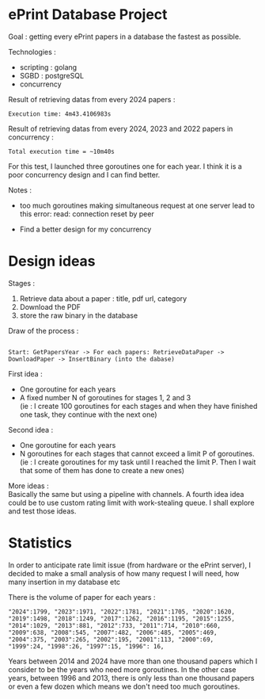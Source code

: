 # ePrint Database Project

Goal : getting every ePrint papers in a database the fastest as possible.

Technologies :
- scripting : golang
- SGBD : postgreSQL
- concurrency

Result of retrieving datas from every 2024 papers :
```
Execution time: 4m43.4106983s
```

Result of retrieving datas from every 2024, 2023 and 2022 papers in concurrency :
```
Total execution time = ~10m40s
```
For this test, I launched three goroutines one for each year. I think it is a poor concurrency design and I can find better.

Notes : 
- too much goroutines making simultaneous request at one server lead to this error:
read: connection reset by peer

- Find a better design for my concurrency

# Design ideas

Stages :
1) Retrieve data about a paper : title, pdf url, category
2) Download the PDF
3) store the raw binary in the database

Draw of the process :
```

Start: GetPapersYear -> For each papers: RetrieveDataPaper -> DownloadPaper -> InsertBinary (into the dabase)

```

First idea :
- One goroutine for each years
- A fixed number N of goroutines for stages 1, 2 and 3 <br/>
(ie : I create 100 goroutines for each stages and when they have finished one task, they continue with the next one)

Second idea :
- One goroutine for each years
- N goroutines for each stages that cannot exceed a limit P of goroutines. <br/>
(ie : I create goroutines for my task until I reached the limit P. Then I wait that some of them has done to create a new ones) 

More ideas : <br/>
Basically the same but using a pipeline with channels. A fourth idea idea could be to use custom rating limit with work-stealing queue.
I shall explore and test those ideas.


# Statistics 

In order to anticipate rate limit issue (from hardware or the ePrint server), I decided to make a small analysis of how many request I will need, how many insertion in my database etc

There is the volume of paper for each years :
```
"2024":1799, "2023":1971, "2022":1781, "2021":1705, "2020":1620,
"2019":1498, "2018":1249, "2017":1262, "2016":1195, "2015":1255, "2014":1029, "2013":881, "2012":733, "2011":714, "2010":660, 
"2009":638, "2008":545, "2007":482, "2006":485, "2005":469, "2004":375, "2003":265, "2002":195, "2001":113, "2000":69,
"1999":24, "1998":26, "1997":15, "1996": 16,

```

Years between 2014 and 2024 have more than one thousand papers which I consider to be the years who need more goroutines.
In the other case years, between 1996 and 2013, there is only less than one thousand papers or even a few dozen which means we don't need too much goroutines.